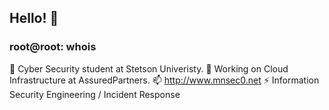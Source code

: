 ## Hello! 👋
### root@root: whois
🌱 Cyber Security student at Stetson Univeristy.
🔭 Working on Cloud Infrastructure at AssuredPartners.
📫 http://www.mnsec0.net
⚡ Information Security Engineering / Incident Response

<!--
**mnsec0/mnsec0** is a ✨ _special_ ✨ repository because its `README.md` (this file) appears on your GitHub profile.

Here are some ideas to get you started:

- 🔭 I’m currently working on ...
- 🌱 I’m currently learning ...
- 👯 I’m looking to collaborate on ...
- 🤔 I’m looking for help with ...
- 💬 Ask me about ...
- 📫 How to reach me: ...
- 😄 Pronouns: ...
- ⚡ Fun fact: ...
-->
